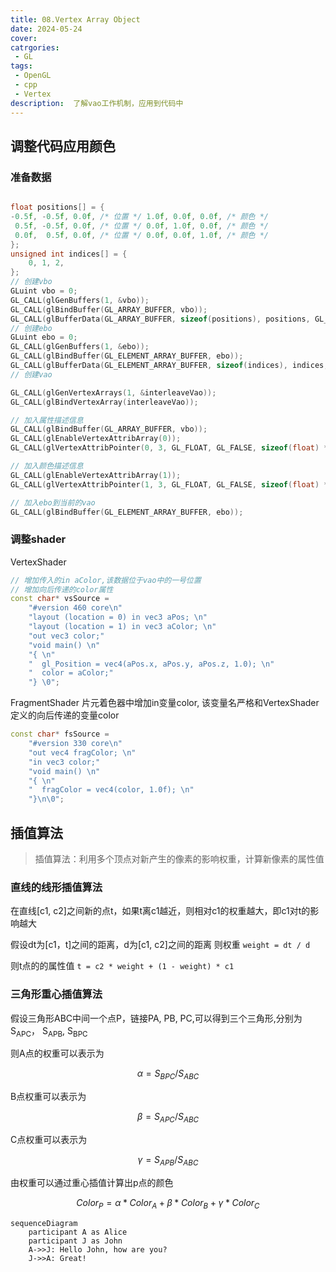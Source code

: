 ```yaml
---
title: 08.Vertex Array Object
date: 2024-05-24
cover: 
catrgories:
 - GL
tags:
 - OpenGL
 - cpp
 - Vertex
description:  了解vao工作机制，应用到代码中
---
```


## 调整代码应用颜色
### 准备数据
```cpp

float positions[] = {
-0.5f, -0.5f, 0.0f, /* 位置 */ 1.0f, 0.0f, 0.0f, /* 颜色 */
 0.5f, -0.5f, 0.0f, /* 位置 */ 0.0f, 1.0f, 0.0f, /* 颜色 */
 0.0f,  0.5f, 0.0f, /* 位置 */ 0.0f, 0.0f, 1.0f, /* 颜色 */
};
unsigned int indices[] = {
	0, 1, 2,
};
// 创建vbo
GLuint vbo = 0;
GL_CALL(glGenBuffers(1, &vbo));
GL_CALL(glBindBuffer(GL_ARRAY_BUFFER, vbo));
GL_CALL(glBufferData(GL_ARRAY_BUFFER, sizeof(positions), positions, GL_STATIC_DRAW));
// 创建ebo
GLuint ebo = 0;
GL_CALL(glGenBuffers(1, &ebo));
GL_CALL(glBindBuffer(GL_ELEMENT_ARRAY_BUFFER, ebo));
GL_CALL(glBufferData(GL_ELEMENT_ARRAY_BUFFER, sizeof(indices), indices, GL_STATIC_DRAW));
// 创建vao

GL_CALL(glGenVertexArrays(1, &interleaveVao));
GL_CALL(glBindVertexArray(interleaveVao));

// 加入属性描述信息
GL_CALL(glBindBuffer(GL_ARRAY_BUFFER, vbo));
GL_CALL(glEnableVertexAttribArray(0));
GL_CALL(glVertexAttribPointer(0, 3, GL_FLOAT, GL_FALSE, sizeof(float) * 6, (void*)0));

// 加入颜色描述信息
GL_CALL(glEnableVertexAttribArray(1));
GL_CALL(glVertexAttribPointer(1, 3, GL_FLOAT, GL_FALSE, sizeof(float) * 6, (void*)(sizeof(float) * 3)));

// 加入ebo到当前的vao
GL_CALL(glBindBuffer(GL_ELEMENT_ARRAY_BUFFER, ebo));
```

### 调整shader
VertexShader

```cpp
// 增加传入的in aColor,该数据位于vao中的一号位置
// 增加向后传递的color属性
const char* vsSource =
	"#version 460 core\n"
	"layout (location = 0) in vec3 aPos; \n"
	"layout (location = 1) in vec3 aColor; \n"
	"out vec3 color;"
	"void main() \n"
	"{ \n"
	"  gl_Position = vec4(aPos.x, aPos.y, aPos.z, 1.0); \n"
	"  color = aColor;"
	"} \0";
```
FragmentShader
片元着色器中增加in变量color, 该变量名严格和VertexShader定义的向后传递的变量color
```cpp
const char* fsSource =
	"#version 330 core\n"
	"out vec4 fragColor; \n"
	"in vec3 color;"
	"void main() \n"
	"{ \n"
	"  fragColor = vec4(color, 1.0f); \n"
	"}\n\0";
```

## 插值算法
> 插值算法：利用多个顶点对新产生的像素的影响权重，计算新像素的属性值

### 直线的线形插值算法
在直线[c1, c2]之间新的点t，如果t离c1越近，则相对c1的权重越大，即c1对t的影响越大

假设dt为[c1，t]之间的距离，d为[c1, c2]之间的距离
则权重 ``` weight = dt / d ```

则t点的的属性值 ``` t = c2 * weight + (1 - weight) * c1 ```

### 三角形重心插值算法
假设三角形ABC中间一个点P，链接PA, PB, PC,可以得到三个三角形,分别为 S<sub>APC</sub>， S<sub>APB</sub>, S<sub>BPC</sub>

则A点的权重可以表示为
```math
α = S_{BPC} / S_{ABC}
```
B点权重可以表示为
```math
β = S_{APC} / S_{ABC}
```
C点权重可以表示为
```math
γ = S_{APB} / S_{ABC}
```

由权重可以通过重心插值计算出p点的颜色
```math
Color_P = α * Color_A + β * Color_B + γ * Color_C

```
```
sequenceDiagram
    participant A as Alice
    participant J as John
    A->>J: Hello John, how are you?
    J->>A: Great!
```
